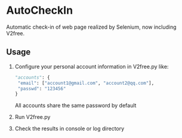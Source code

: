 # AutoCheckIn

Automatic check-in of web page realized by Selenium, now including V2free.

## Usage

1. Configure your personal account information in V2free.py like:

   ```python
   "accounts": {
   	"email": ["account1@gmail.com", "account2@qq.com"],
   	"passwd": "123456"
   }
   ```

   All accounts share the same password by default

2. Run V2free.py

3. Check the results in console or log directory